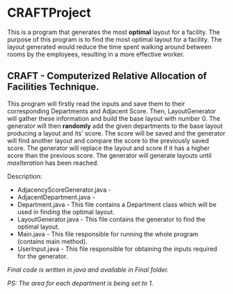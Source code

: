 # CRAFTProject
This is a program that generates the most **optimal** layout for a facility. The purpose of this program is to find the most optimal layout for a facility. The layout generated would reduce the time spent walking around between rooms by the employees, resulting in a more effective worker.  

## CRAFT - Computerized Relative Allocation of Facilities Technique.
This program will firstly read the inputs and save them to their corresponding Departments and Adjacent Score. Then, LayoutGenerator will gather these information and build the base layout with number 0. The generator will then **randomly** add the given departments to the base layout producing a layout and its' score. The score will be saved and the generator will find another layout and compare the score to the previously saved score. The generator will replace the layout and score if it has a higher score than the previous score. The generator will generate layouts until *maxIteration* has been reached. 

Description:
* AdjacencyScoreGenerator.java -
* AdjacentDepartment.java -
* Department.java - This file contains a Department class which will be used in finding the optimal layout.
* LayoutGenerator.java - This file contains the generator to find the optimal layout.
* Main.java - This file responsible for running the whole program (contains main method).
* UserInput.java - This file responsible for obtaining the inputs required for the generator.



*Final code is written in java and available in Final folder.*

*PS: The area for each department is being set to 1.*

